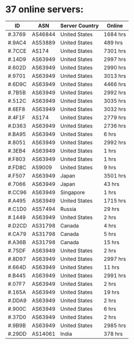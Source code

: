 # 37 online servers:

| ID | ASN | Server Country | Online |
| ------ | ------ | ------ | ------ |
| #.3769 | AS46844 | United States | 1684 hrs |
| #.9AC4 | AS53889 | United States | 489 hrs |
| #.7CCE | AS174 | United States | 7301 hrs |
| #.14D9 | AS63949 | United States | 2997 hrs |
| #.602D | AS63949 | United States | 2990 hrs |
| #.9701 | AS63949 | United States | 3013 hrs |
| #.6D9C | AS63949 | United States | 4466 hrs |
| #.7B5B | AS63949 | United States | 2992 hrs |
| #.512C | AS63949 | United States | 3035 hrs |
| #.6EF8 | AS63949 | United States | 3032 hrs |
| #.4F1F | AS174 | United States | 2779 hrs |
| #.D363 | AS63949 | United States | 2736 hrs |
| #.BA95 | AS63949 | United States | 6 hrs |
| #.8051 | AS63949 | United States | 2992 hrs |
| #.3EB4 | AS63949 | United States | 1 hrs |
| #.F803 | AS63949 | United States | 1 hrs |
| #.FD8C | AS9009 | United States | 9 hrs |
| #.F507 | AS63949 | Japan | 3501 hrs |
| #.7066 | AS63949 | Japan | 43 hrs |
| #.CC96 | AS63949 | Singapore | 1 hrs |
| #.A495 | AS63949 | United States | 1715 hrs |
| #.C1D0 | AS57494 | Russia | 29 hrs |
| #.1449 | AS63949 | United States | 2 hrs |
| #.D2CD | AS31798 | Canada | 4 hrs |
| #.CA79 | AS31798 | Canada | 5 hrs |
| #.A36B | AS31798 | Canada | 15 hrs |
| #.75DF | AS63949 | United States | 2 hrs |
| #.8D97 | AS63949 | United States | 2997 hrs |
| #.664D | AS63949 | United States | 11 hrs |
| #.B445 | AS63949 | United States | 2991 hrs |
| #.07F7 | AS63949 | United States | 2 hrs |
| #.165A | AS63949 | United States | 19 hrs |
| #.DDA9 | AS63949 | United States | 2 hrs |
| #.900C | AS63949 | United States | 6 hrs |
| #.37D0 | AS63949 | United States | 2 hrs |
| #.9B9B | AS63949 | United States | 2985 hrs |
| #.29DD | AS14061 | India | 378 hrs |

